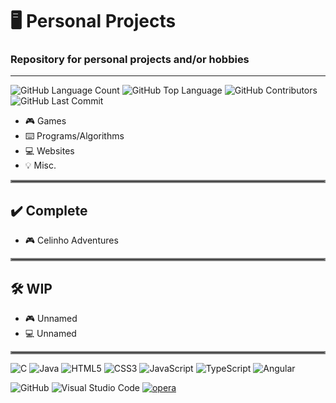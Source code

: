 # 🖥️ Personal Projects
### Repository for personal projects and/or hobbies
-----------
<img alt="GitHub Language Count" src="https://img.shields.io/github/languages/count/bpsoraggi/Projetos-Pessoais" /> <img alt="GitHub Top Language" src="https://img.shields.io/github/languages/top/bpsoraggi/Projetos-Pessoais" /> <img alt="GitHub Contributors" src="https://img.shields.io/github/contributors/bpsoraggi/Projetos-Pessoais" /> <img alt="GitHub Last Commit" src="https://img.shields.io/github/last-commit/bpsoraggi/Projetos-Pessoais" /> <img alt="" src="https://img.shields.io/github/repo-size/bpsoraggi/Projetos-Pessoais" />

- 🎮 Games
- ⌨️ Programs/Algorithms
- 💻 Websites
- 💡 Misc.
<hr style="border:2px solid gray">

## ✔️ Complete
- 🎮 Celinho Adventures
<hr style="border:2px solid gray">

## 🛠️ WIP
- 🎮 Unnamed
- 💻 Unnamed
<hr style="border:2px solid gray">

![C](https://img.shields.io/badge/c-%2300599C.svg?style=for-the-badge&logo=c&logoColor=white) ![Java](https://img.shields.io/badge/java-%23ED8B00.svg?style=for-the-badge&logo=openjdk&logoColor=white) ![HTML5](https://img.shields.io/badge/html5-%23E34F26.svg?style=for-the-badge&logo=html5&logoColor=white) ![CSS3](https://img.shields.io/badge/css3-%231572B6.svg?style=for-the-badge&logo=css3&logoColor=white) ![JavaScript](https://img.shields.io/badge/javascript-%23323330.svg?style=for-the-badge&logo=javascript&logoColor=%23F7DF1E) ![TypeScript](https://img.shields.io/badge/typescript-%23007ACC.svg?style=for-the-badge&logo=typescript&logoColor=white) ![Angular](https://img.shields.io/badge/angular-%23DD0031.svg?style=for-the-badge&logo=angular&logoColor=white)
 
![GitHub](https://img.shields.io/badge/github-%23121011.svg?style=for-the-badge&logo=github&logoColor=white) ![Visual Studio Code](https://img.shields.io/badge/Visual%20Studio%20Code-0078d7.svg?style=for-the-badge&logo=visual-studio-code&logoColor=white) <a href='https://github.com/shivamkapasia0' target="_blank"><img alt='opera' src='https://img.shields.io/badge/gamemaker-100000?style=for-the-badge&logo=opera&logoColor=white&labelColor=0081A5&color=0081A5'/>
